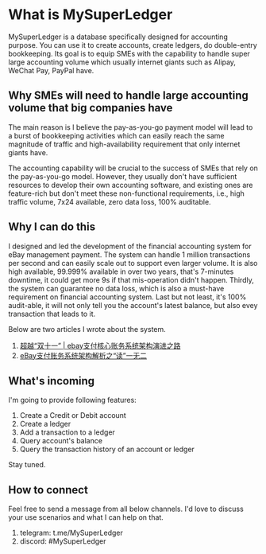 # What is MySuperLedger
MySuperLedger is a database specifically designed for accounting purpose. You can use it to create accounts, create ledgers, 
do double-entry bookkeeping. Its goal is to equip SMEs with the capability to handle super large accounting volume 
which usually internet giants such as Alipay, WeChat Pay, PayPal have.

## Why SMEs will need to handle large accounting volume that big companies have
The main reason is I believe the pay-as-you-go payment model will lead to a burst of bookkeeping activities which can easily
reach the same magnitude of traffic and high-availability requirement that only internet giants have.

The accounting capability will be crucial to the success of SMEs that rely on the pay-as-you-go model. However, they usually 
don't have sufficient resources to develop their own accounting software, and existing ones are feature-rich but don't meet
these non-functional requirements, i.e., high traffic volume, 7x24 available, zero data loss, 100% auditable.

## Why I can do this
I designed and led the development of the financial accounting system for eBay management payment. The system can handle 1 million transactions
per second and can easily scale out to support even larger volume. It is also high available, 99.999% available in over two years, 
that's 7-minutes downtime, it could get more 9s if that mis-operation didn't happen. Thirdly, the system can guarantee no data loss, which is
also a must-have requirement on financial accounting system. Last but not least, it's 100% audit-able, it will not only tell you the 
account's latest balance, but also evey transaction that leads to it.

Below are two articles I wrote about the system.
1. [超越“双十一” | ebay支付核心账务系统架构演进之路](https://mp.weixin.qq.com/s/O5_Rde5uUXvmBS2B7w2hOQ)
2. [eBay支付账务系统架构解析之“读”一无二](https://mp.weixin.qq.com/s?__biz=MzA3MDMyNDUzOQ==&mid=2650512756&idx=1&sn=04fd97a4c4129bb26c5dd3b6ea7e75f9&chksm=8731a520b0462c369671c63d06721ee7817984bf041964fbdeb24d513c9b31451cbb544ed2c1&scene=178&cur_album_id=1590887959409590275#rd)

## What's incoming
I'm going to provide following features:
1. Create a Credit or Debit account
2. Create a ledger
3. Add a transaction to a ledger
4. Query account's balance
5. Query the transaction history of an account or ledger

Stay tuned.

## How to connect
Feel free to send a message from all below channels. I'd love to discuss your use scenarios and what I can help on that.
1. telegram: t.me/MySuperLedger
2. discord: #MySuperLedger

